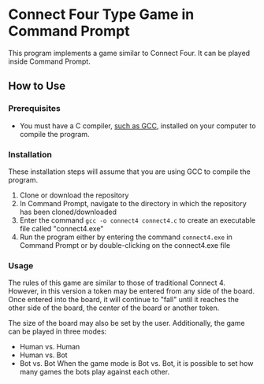 # Connect Four Type Game in Command Prompt
This program implements a game similar to Connect Four. It can be played inside Command Prompt.

## How to Use
### Prerequisites
- You must have a C compiler, [such as GCC](https://gcc.gnu.org/), installed on your computer to compile the program.

### Installation
These installation steps will assume that you are using GCC to compile the program.

1. Clone or download the repository
2. In Command Prompt, navigate to the directory in which the repository has been cloned/downloaded
3. Enter the command `gcc -o connect4 connect4.c` to create an executable file called "connect4.exe"
4. Run the program either by entering the command `connect4.exe` in Command Prompt or by double-clicking on the connect4.exe file

### Usage
The rules of this game are similar to those of traditional Connect 4. However, in this version a token may be entered from any side of 
the board. Once entered into the board, it will continue to "fall" until it reaches the other side of the board, the center of the board 
or another token.

The size of the board may also be set by the user. Additionally, the game can be played in three modes: 
- Human vs. Human
- Human vs. Bot
- Bot vs. Bot 
When the game mode is Bot vs. Bot, it is possible to set how many games the bots play against each other.
